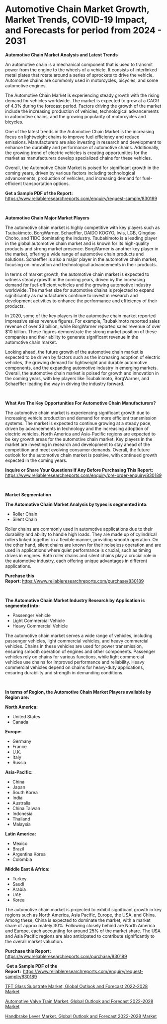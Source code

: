 <p><h1>Automotive Chain Market Growth, Market Trends, COVID-19 Impact, and Forecasts for period from 2024 - 2031</h1></p><p><strong>Automotive Chain Market Analysis and Latest Trends</strong></p>
<p><p>An automotive chain is a mechanical component that is used to transmit power from the engine to the wheels of a vehicle. It consists of interlinked metal plates that rotate around a series of sprockets to drive the vehicle. Automotive chains are commonly used in motorcycles, bicycles, and some automotive engines.</p><p>The Automotive Chain Market is experiencing steady growth with the rising demand for vehicles worldwide. The market is expected to grow at a CAGR of 4.3% during the forecast period. Factors driving the growth of the market include the increasing production of vehicles, technological advancements in automotive chains, and the growing popularity of motorcycles and bicycles.</p><p>One of the latest trends in the Automotive Chain Market is the increasing focus on lightweight chains to improve fuel efficiency and reduce emissions. Manufacturers are also investing in research and development to enhance the durability and performance of automotive chains. Additionally, the growing trend of electric vehicles is creating opportunities for the market as manufacturers develop specialized chains for these vehicles.</p><p>Overall, the Automotive Chain Market is poised for significant growth in the coming years, driven by various factors including technological advancements, production of vehicles, and increasing demand for fuel-efficient transportation options.</p></p>
<p><strong>Get a Sample PDF of the Report:&nbsp;</strong> <a href="https://www.reliableresearchreports.com/enquiry/request-sample/830189">https://www.reliableresearchreports.com/enquiry/request-sample/830189</a></p>
<p>&nbsp;</p>
<p><strong>Automotive Chain Major Market Players</strong></p>
<p><p>The automotive chain market is highly competitive with key players such as Tsubakimoto, BorgWarner, Schaeffler, DAIDO KOGYO, Iwis, LGB, Qingdao Choho, and TIDC dominating the industry. Tsubakimoto is a leading player in the global automotive chain market and is known for its high-quality products and strong market presence. BorgWarner is another key player in the market, offering a wide range of automotive chain products and solutions. Schaeffler is also a major player in the automotive chain market, focusing on innovation and technological advancements in their products.</p><p>In terms of market growth, the automotive chain market is expected to witness steady growth in the coming years, driven by the increasing demand for fuel-efficient vehicles and the growing automotive industry worldwide. The market size for automotive chains is projected to expand significantly as manufacturers continue to invest in research and development activities to enhance the performance and efficiency of their products.</p><p>In 2020, some of the key players in the automotive chain market reported impressive sales revenue figures. For example, Tsubakimoto reported sales revenue of over $3 billion, while BorgWarner reported sales revenue of over $10 billion. These figures demonstrate the strong market position of these companies and their ability to generate significant revenue in the automotive chain market.</p><p>Looking ahead, the future growth of the automotive chain market is expected to be driven by factors such as the increasing adoption of electric vehicles, the growing demand for lightweight and durable automotive components, and the expanding automotive industry in emerging markets. Overall, the automotive chain market is poised for growth and innovation in the coming years, with key players like Tsubakimoto, BorgWarner, and Schaeffler leading the way in driving the industry forward.</p></p>
<p>&nbsp;</p>
<p><strong>What Are The Key Opportunities For Automotive Chain Manufacturers?</strong></p>
<p><p>The automotive chain market is experiencing significant growth due to increasing vehicle production and demand for more efficient transmission systems. The market is expected to continue growing at a steady pace, driven by advancements in technology and the increasing adoption of electric vehicles. North America and Asia-Pacific regions are expected to be key growth areas for the automotive chain market. Key players in the market are investing in research and development to stay ahead of the competition and meet evolving consumer demands. Overall, the future outlook for the automotive chain market is positive, with continued growth expected in the coming years.</p></p>
<p><strong>Inquire or Share Your Questions If Any Before Purchasing This Report:</strong> <a href="https://www.reliableresearchreports.com/enquiry/pre-order-enquiry/830189">https://www.reliableresearchreports.com/enquiry/pre-order-enquiry/830189</a></p>
<p>&nbsp;</p>
<p><strong>Market Segmentation</strong></p>
<p><strong>The Automotive Chain Market Analysis by types is segmented into:</strong></p>
<p><ul><li>Roller Chain</li><li>Silent Chain</li></ul></p>
<p><p>Roller chains are commonly used in automotive applications due to their durability and ability to handle high loads. They are made up of cylindrical rollers linked together in a flexible manner, providing smooth operation. On the other hand, silent chains are known for their noiseless operation and are used in applications where quiet performance is crucial, such as timing drives in engines. Both roller chains and silent chains play a crucial role in the automotive industry, each offering unique advantages in different applications.</p></p>
<p><strong>Purchase this Report:&nbsp;</strong><a href="https://www.reliableresearchreports.com/purchase/830189">https://www.reliableresearchreports.com/purchase/830189</a></p>
<p>&nbsp;</p>
<p><strong>The Automotive Chain Market Industry Research by Application is segmented into:</strong></p>
<p><ul><li>Passenger Vehicle</li><li>Light Commercial Vehicle</li><li>Heavy Commercial Vehicle</li></ul></p>
<p><p>The automotive chain market serves a wide range of vehicles, including passenger vehicles, light commercial vehicles, and heavy commercial vehicles. Chains in these vehicles are used for power transmission, ensuring smooth operation of engines and other components. Passenger vehicles rely on chains for various functions, while light commercial vehicles use chains for improved performance and reliability. Heavy commercial vehicles depend on chains for heavy-duty applications, ensuring durability and strength in demanding conditions.</p></p>
<p>&nbsp;</p>
<p><strong>In terms of Region, the Automotive Chain Market Players available by Region are:</strong></p>
<p>
    <p> <strong> North America: </strong>
        <ul>
            <li>United States</li>
            <li>Canada</li>
        </ul>
        </p> 
    <p> <strong> Europe: </strong>
        <ul>
            <li>Germany</li>
            <li>France</li>
            <li>U.K.</li>
            <li>Italy</li>
            <li>Russia</li>
        </ul>
        </p> 
    <p> <strong> Asia-Pacific: </strong>
        <ul>
            <li>China</li>
            <li>Japan</li>
            <li>South Korea</li>
            <li>India</li>
            <li>Australia</li>
            <li>China Taiwan</li>
            <li>Indonesia</li>
            <li>Thailand</li>
            <li>Malaysia</li>
        </ul>
        </p> 
    <p> <strong> Latin America: </strong>
        <ul>
            <li>Mexico</li>
            <li>Brazil</li>
            <li>Argentina Korea</li>
            <li>Colombia</li>
        </ul>
        </p> 
    <p> <strong> Middle East & Africa: </strong>
        <ul>
            <li>Turkey</li>
            <li>Saudi</li>
            <li>Arabia</li>
            <li>UAE</li>
            <li>Korea</li>
        </ul>
    </p>
    </p>
<p><p>The automotive chain market is projected to exhibit significant growth in key regions such as North America, Asia Pacific, Europe, the USA, and China. Among these, China is expected to dominate the market, with a market share of approximately 30%. Following closely behind are North America and Europe, each accounting for around 25% of the market share. The USA and Asia Pacific regions are also anticipated to contribute significantly to the overall market valuation.</p></p>
<p><strong>Purchase this Report: </strong><a href="https://www.reliableresearchreports.com/purchase/830189">https://www.reliableresearchreports.com/purchase/830189</a></p>
<p>&nbsp;<strong>Get a Sample PDF of the Report:&nbsp;&nbsp;</strong><a href="https://www.reliableresearchreports.com/enquiry/request-sample/830189">https://www.reliableresearchreports.com/enquiry/request-sample/830189</a></p>
<p><strong></strong></p>
<p><p><a href="https://view.publitas.com/reportprime-1/tft-glass-substrate-market-global-outlook-and-forecast-2022-2028-market-size-growth-outlook-from-2023-to-2030-projecting-at-markets-trends-analysis-by-application-regional-outlook-and-revenue/">TFT Glass Substrate Market, Global Outlook and Forecast 2022-2028 Market</a></p><p><a href="https://view.publitas.com/reportprime-1/automotive-valve-train-market-global-outlook-and-forecast-2022-2028-market-challenges-opportunities-and-growth-drivers-and-major-market-players-forecasted-for-period-from-2023-2030/">Automotive Valve Train Market, Global Outlook and Forecast 2022-2028 Market</a></p><p><a href="https://view.publitas.com/reportprime-1/handbrake-lever-market-global-outlook-and-forecast-2022-2028-market-with-the-goal-of-estimating-the-market-size-and-future-growth-potential-of-various-market-segments-based-on-component-applications-end-user-and-region/">Handbrake Lever Market, Global Outlook and Forecast 2022-2028 Market</a></p></p>